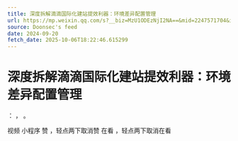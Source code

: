 ```yaml
---
title: 深度拆解滴滴国际化建站提效利器：环境差异配置管理
url: https://mp.weixin.qq.com/s?__biz=MzU1ODEzNjI2NA==&mid=2247571704&idx=1&sn=a3b2450d206bc3fca5a8403d48c29e90
source: Doonsec's feed
date: 2024-09-20
fetch_date: 2025-10-06T18:22:46.615299
---
```


# 深度拆解滴滴国际化建站提效利器：环境差异配置管理

：
，
。

视频
小程序
赞
，轻点两下取消赞
在看
，轻点两下取消在看